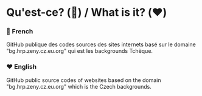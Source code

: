 # Qu'est-ce? (:blue_heart:) / What is it? (:heart:)
### :blue_heart: French
GitHub publique des codes sources des sites internets basé sur le domaine "bg.hrp.zeny.cz.eu.org" qui est les backgrounds Tchèque.
### :heart: English
GitHub public source codes of websites based on the domain "bg.hrp.zeny.cz.eu.org" which is the Czech backgrounds.
